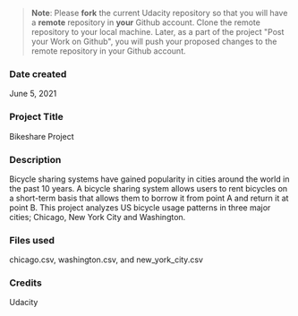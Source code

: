 >**Note**: Please **fork** the current Udacity repository so that you will have a **remote** repository in **your** Github account. Clone the remote repository to your local machine. Later, as a part of the project "Post your Work on Github", you will push your proposed changes to the remote repository in your Github account.

### Date created
June 5, 2021

### Project Title
Bikeshare Project

### Description
Bicycle sharing systems have gained popularity in cities around the world in the past 10 years. A bicycle sharing system allows users to rent bicycles on a short-term basis that allows them to borrow it from point A and return it at point B. This project analyzes US bicycle usage patterns in three major cities; Chicago, New York City and Washington. 

### Files used
chicago.csv, washington.csv, and new_york_city.csv

### Credits
Udacity